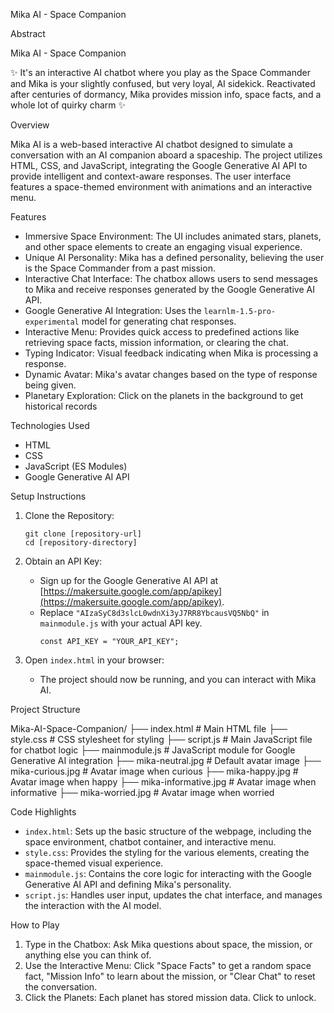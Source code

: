  Mika AI - Space Companion

Abstract

Mika AI - Space Companion

✨ It's an interactive AI chatbot where you play as the Space Commander and Mika is your slightly confused, but very loyal, AI sidekick. Reactivated after centuries of dormancy, Mika provides mission info, space facts, and a whole lot of quirky charm ✨

Overview

Mika AI is a web-based interactive AI chatbot designed to simulate a conversation with an AI companion aboard a spaceship. The project utilizes HTML, CSS, and JavaScript, integrating the Google Generative AI API to provide intelligent and context-aware responses. The user interface features a space-themed environment with animations and an interactive menu.

Features

*   Immersive Space Environment: The UI includes animated stars, planets, and other space elements to create an engaging visual experience.
*   Unique AI Personality: Mika has a defined personality, believing the user is the Space Commander from a past mission.
*   Interactive Chat Interface: The chatbox allows users to send messages to Mika and receive responses generated by the Google Generative AI API.
*   Google Generative AI Integration: Uses the `learnlm-1.5-pro-experimental` model for generating chat responses.
*   Interactive Menu: Provides quick access to predefined actions like retrieving space facts, mission information, or clearing the chat.
*   Typing Indicator: Visual feedback indicating when Mika is processing a response.
*   Dynamic Avatar: Mika's avatar changes based on the type of response being given.
*   Planetary Exploration: Click on the planets in the background to get historical records

Technologies Used

*   HTML
*   CSS
*   JavaScript (ES Modules)
*   Google Generative AI API

Setup Instructions

1.  Clone the Repository:
    ```
    git clone [repository-url]
    cd [repository-directory]
    ```

2.  Obtain an API Key:
    *   Sign up for the Google Generative AI API at [https://makersuite.google.com/app/apikey](https://makersuite.google.com/app/apikey).
    *   Replace `"AIzaSyC8d3slcL0wdnXi3yJ7RR8YbcausVQ5NbQ"` in `mainmodule.js` with your actual API key.
        ```
        const API_KEY = "YOUR_API_KEY";
        ```

3.  Open `index.html` in your browser:
    *   The project should now be running, and you can interact with Mika AI.

Project Structure

Mika-AI-Space-Companion/
├── index.html # Main HTML file
├── style.css # CSS stylesheet for styling
├── script.js # Main JavaScript file for chatbot logic
├── mainmodule.js # JavaScript module for Google Generative AI integration
├── mika-neutral.jpg # Default avatar image
├── mika-curious.jpg # Avatar image when curious
├── mika-happy.jpg # Avatar image when happy
├── mika-informative.jpg # Avatar image when informative
├── mika-worried.jpg # Avatar image when worried


Code Highlights

*   `index.html`: Sets up the basic structure of the webpage, including the space environment, chatbot container, and interactive menu.
*   `style.css`: Provides the styling for the various elements, creating the space-themed visual experience.
*   `mainmodule.js`: Contains the core logic for interacting with the Google Generative AI API and defining Mika's personality.
*   `script.js`: Handles user input, updates the chat interface, and manages the interaction with the AI model.

How to Play

1.  Type in the Chatbox: Ask Mika questions about space, the mission, or anything else you can think of.
2.  Use the Interactive Menu: Click "Space Facts" to get a random space fact, "Mission Info" to learn about the mission, or "Clear Chat" to reset the conversation.
3.  Click the Planets: Each planet has stored mission data. Click to unlock.
